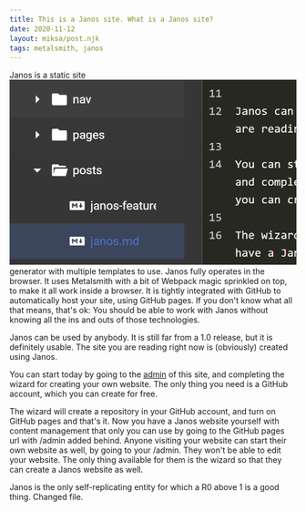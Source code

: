 ```yaml
---
title: This is a Janos site. What is a Janos site?
date: 2020-11-12
layout: miksa/post.njk
tags: metalsmith, janos
---
```


Janos is a static site ![Alt text](/images/1615989805262.png "a title") generator with multiple templates to use. Janos fully operates in the browser. It uses Metalsmith with a bit of Webpack magic sprinkled on top, to make it all work inside a browser. It is tightly integrated with GitHub to automatically host your site, using GitHub pages. If you don't know what all that means, that's ok: You should be able to work with Janos without knowing all the ins and outs of those technologies.

<!-- more -->

Janos can be used by anybody. It is still far from a 1.0 release, but it is definitely usable. The site you are reading right now is (obviously) created using Janos.

You can start today by going to the [admin](https://neumannjs.github.io/Janos-starter/admin/) of this site, and completing the wizard for creating your own website. The only thing you need is a GitHub account, which you can create for free.

The wizard will create a repository in your GitHub account, and turn on GitHub pages and that's it. Now you have a Janos website yourself with content management that only you can use by going to the GitHub pages url with /admin added behind. Anyone visiting your website can start their own website as well, by going to your /admin. They won't be able to edit your website. The only thing available for them is the wizard so that they can create a Janos website as well.

Janos is the only self-replicating entity for which a R0 above 1 is a good thing. Changed file.
